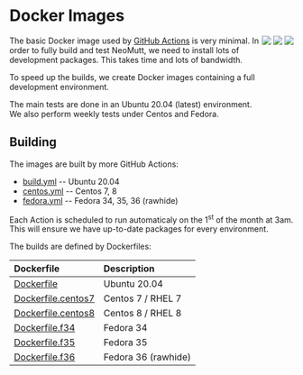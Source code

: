 # Docker Images

<div style="float: right;">
<a href="https://github.com/neomutt/docker-build/actions/workflows/build.yml"><img src="https://github.com/neomutt/docker-build/actions/workflows/build.yml/badge.svg" /></a>
<a href="https://github.com/neomutt/docker-build/actions/workflows/centos.yml"><img src="https://github.com/neomutt/docker-build/actions/workflows/centos.yml/badge.svg" /></a>
<a href="https://github.com/neomutt/docker-build/actions/workflows/fedora.yml"><img src="https://github.com/neomutt/docker-build/actions/workflows/fedora.yml/badge.svg" /></a>
</div>

The basic Docker image used by [GitHub Actions](https://docs.github.com/en/actions)
is very minimal.  In order to fully build and test NeoMutt, we need to install
lots of development packages.  This takes time and lots of bandwidth.

To speed up the builds, we create Docker images containing a full development
environment.

The main tests are done in an Ubuntu 20.04 (latest) environment.  
We also perform weekly tests under Centos and Fedora.

## Building

The images are built by more GitHub Actions:

- [build.yml](.github/workflows/build.yml) -- Ubuntu 20.04
- [centos.yml](.github/workflows/centos.yml) -- Centos 7, 8
- [fedora.yml](.github/workflows/fedora.yml) -- Fedora 34, 35, 36 (rawhide)

Each Action is scheduled to run automaticaly on the 1<sup>st</sup> of the month at 3am.  
This will ensure we have up-to-date packages for every environment.

The builds are defined by Dockerfiles:

| Dockerfile                               | Description         |
| :--------------------------------------- | :------------------ |
| [Dockerfile](Dockerfile)                 | Ubuntu 20.04        |
| [Dockerfile.centos7](Dockerfile.centos7) | Centos 7 / RHEL 7   |
| [Dockerfile.centos8](Dockerfile.centos8) | Centos 8 / RHEL 8   |
| [Dockerfile.f34](Dockerfile.f34)         | Fedora 34           |
| [Dockerfile.f35](Dockerfile.f35)         | Fedora 35           |
| [Dockerfile.f36](Dockerfile.f36)         | Fedora 36 (rawhide) |

